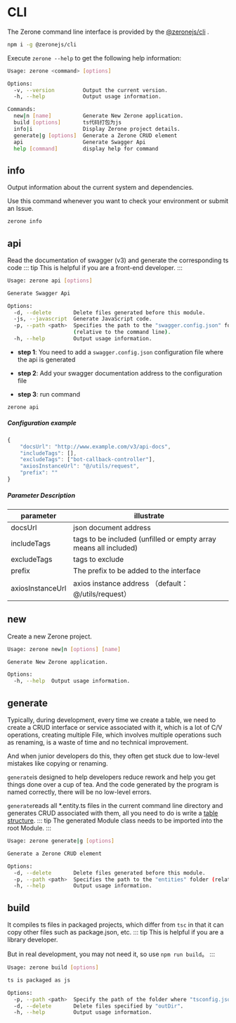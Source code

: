 # CLI

<!-- <NpmBadge package="@zeronejs/cli" /> -->

The Zerone command line interface is provided by the [@zeronejs/cli](https://www.npmjs.com/package/@zeronejs/cli) .

```bash
npm i -g @zeronejs/cli
```

Execute `zerone --help` to get the following help information:

```bash
Usage: zerone <command> [options]

Options:
  -v, --version         Output the current version.
  -h, --help            Output usage information.

Commands:
  new|n [name]          Generate New Zerone application.
  build [options]       ts代码打包为js
  info|i                Display Zerone project details.
  generate|g [options]  Generate a Zerone CRUD element
  api                   Generate Swagger Api
  help [command]        display help for command
```

## info

Output information about the current system and dependencies.

Use this command whenever you want to check your environment or submit an Issue.

```bash
zerone info
```
## api

Read the documentation of swagger (v3) and generate the corresponding ts code
::: tip
This is helpful if you are a front-end developer.
:::

```bash
Usage: zerone api [options]

Generate Swagger Api

Options:
  -d, --delete       Delete files generated before this module.
  -js, --javascript  Generate JavaScript code.
  -p, --path <path>  Specifies the path to the "swagger.config.json" folder
                     (relative to the command line).
  -h, --help         Output usage information.
```

- **step 1**: You need to add a `swagger.config.json` configuration file where the api is generated

- **step 2**: Add your swagger documentation address to the configuration file

- **step 3**: run command

```bash
zerone api
```

##### Configuration example

```ts
{
    "docsUrl": "http://www.example.com/v3/api-docs",
    "includeTags": [],
    "excludeTags": ["bot-callback-controller"],
    "axiosInstanceUrl": "@/utils/request",
    "prefix": ""
}
```

##### Parameter Description

| parameter        | illustrate                                                       |
| ---------------- | ---------------------------------------------------------------- |
| docsUrl          | json document address                                            |
| includeTags      | tags to be included (unfilled or empty array means all included) |
| excludeTags      | tags to exclude                                                  |
| prefix           | The prefix to be added to the interface                          |
| axiosInstanceUrl | axios instance address （default：@/utils/request）              |


## new

Create a new Zerone project.

```bash
Usage: zerone new|n [options] [name]

Generate New Zerone application.

Options:
  -h, --help  Output usage information.
```

## generate

Typically, during development, every time we create a table, we need to create a CRUD interface or service associated with it, which is a lot of C/V operations, creating multiple
File, which involves multiple operations such as renaming, is a waste of time and no technical improvement.

And when junior developers do this, they often get stuck due to low-level mistakes like copying or renaming.

`generate`is designed to help developers reduce rework and help you get things done over a cup of tea. And the code generated by the program is named correctly, there will be no low-level errors.

<!-- ::: tip
您仅需写一个表结构，执行一行命令，即可生成 CRUD
::: -->

`generate`reads all \*.entity.ts files in the current command line directory and generates CRUD associated with them, all you need to do is write a [table structure](https://typeorm.io/#/entities).
::: tip
The generated Module class needs to be imported into the root Module.
:::

```bash
Usage: zerone generate|g [options]

Generate a Zerone CRUD element

Options:
  -d, --delete       Delete files generated before this module.
  -p, --path <path>  Specifies the path to the "entities" folder (relative to the command line).
  -h, --help         Output usage information.
```

## build

It compiles ts files in packaged projects, which differ from `tsc` in that it can copy other files such as package.json, etc.
::: tip
This is helpful if you are a library developer.

But in real development, you may not need it, so use `npm run build`。
:::

```bash
Usage: zerone build [options]

ts is packaged as js

Options:
  -p, --path <path>  Specify the path of the folder where "tsconfig.json" is located.
  -d, --delete       Delete files specified by "outDir".
  -h, --help         Output usage information.
```

